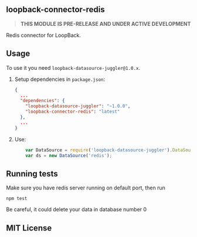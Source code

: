 ## loopback-connector-redis

> **THIS MODULE IS PRE-RELEASE AND UNDER ACTIVE DEVELOPMENT**

Redis connector for LoopBack.

## Usage

To use it you need `loopback-datasource-juggler@1.0.x`.

1. Setup dependencies in `package.json`:

    ```json
    {
      ...
      "dependencies": {
        "loopback-datasource-juggler": "~1.0.0",
        "loopback-connector-redis": "latest"
      },
      ...
    }
    ```

2. Use:

    ```javascript
        var DataSource = require('loopback-datasource-juggler').DataSource;
        var ds = new DataSource('redis');
    ```

## Running tests

Make sure you have redis server running on default port, then run

    npm test

Be careful, it could delete your data in database number 0

## MIT License

